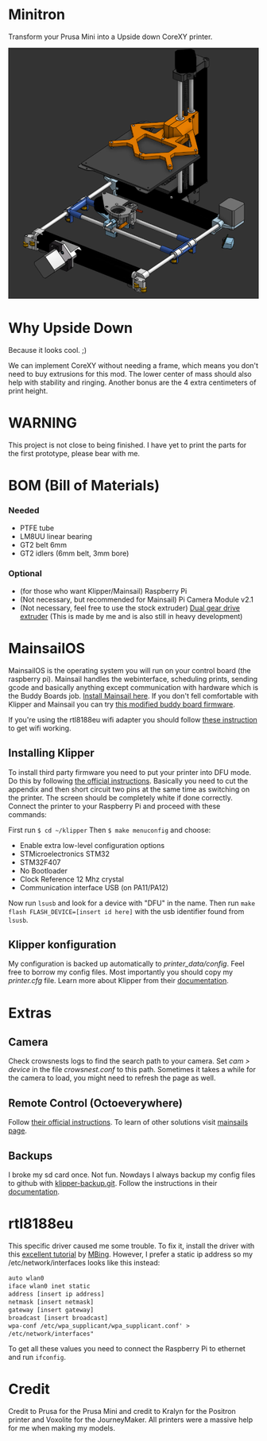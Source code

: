 # Minitron
Transform your Prusa Mini into a Upside down CoreXY printer.

![Screenshot of the positron CAD project](https://github.com/B1nus/minitron/blob/main/Images/CAD-dark.png)

# Why Upside Down
Because it looks cool. ;)

We can implement CoreXY without needing a frame, which means you don't need to buy extrusions for this mod. The lower center of mass should also help with stability and ringing. Another bonus are the 4 extra centimeters of print height.

# WARNING
This project is not close to being finished. I have yet to print the parts for the first prototype, please bear with me.

# BOM (Bill of Materials)
### Needed
- PTFE tube
- LM8UU linear bearing
- GT2 belt 6mm
- GT2 idlers (6mm belt, 3mm bore)
### Optional
- (for those who want Klipper/Mainsail) Raspberry Pi
- (Not necessary, but recommended for Mainsail) Pi Camera Module v2.1
- (Not necessary, feel free to use the stock extruder) [Dual gear drive extruder](https://www.printables.com/model/946290-dual-gear-drive-extruder-for-prusa-minimini) (This is made by me and is also still in heavy development)

# MainsailOS
MainsailOS is the operating system you will run on your control board (the raspberry pi). Mainsail handles the webinterface, scheduling prints, sending gcode and basically anything except communication with hardware which is the Buddy Boards job. [Install Mainsail here](https://docs-os.mainsail.xyz/getting-started/raspberry-pi-os-based). If you don't fell comfortable with Klipper and Mainsail you can try [this modified buddy board firmware](https://github.com/Snake-Edition/P32-FW/releases).

If you're using the rtl8188eu wifi adapter you should follow [these instruction](#rtl8188eu) to get wifi working.

## Installing Klipper
To install third party firmware you need to put your printer into DFU mode. Do this by following [the official instructions](https://help.prusa3d.com/article/flashing-custom-firmware-mini_14). Basically you need to cut the appendix and then short circuit two pins at the same time as switching on the printer. The screen should be completely white if done correctly. Connect the printer to your Raspberry Pi and proceed with these commands:

First run `$ cd ~/klipper`
Then `$ make menuconfig` and choose:
- Enable extra low-level configuration options
- STMicroelectronics STM32
- STM32F407
- No Bootloader
- Clock Reference 12 Mhz crystal
- Communication interface USB (on PA11/PA12)

Now run `lsusb` and look for a device with "DFU" in the name. Then run `make flash FLASH_DEVICE=[insert id here]` with the usb identifier found from `lsusb`.

## Klipper konfiguration
My configuration is backed up automatically to *printer_data/config*. Feel free to borrow my config files. Most importantly you should copy my *printer.cfg* file. Learn more about Klipper from their [documentation](https://www.klipper3d.org/pressure_advance.html).

# Extras
## Camera
Check crowsnests logs to find the search path to your camera. Set *cam > device* in the file *crowsnest.conf* to this path. Sometimes it takes a while for the camera to load, you might need to refresh the page as well.

## Remote Control (Octoeverywhere)
Follow [their official instructions](https://octoeverywhere.com/dashboard?source=mainsail_docs). To learn of other solutions visit [mainsails page](https://docs.mainsail.xyz/overview/quicktips/remote-access).

## Backups
I broke my sd card once. Not fun. Nowdays I always backup my config files to github with [klipper-backup.git](https://github.com/Staubgeborener/klipper-backup?tab=readme-ov-file). Follow the instructions in their [documentation](https://klipperbackup.xyz/).

# rtl8188eu
This specific driver caused me some trouble. To fix it, install the driver with this [excellent tutorial](https://gist.github.com/MBing/de297a8ae5e8a191c55a67a568d20d31) by [MBing](https://gist.github.com/MBing). However, I prefer a static ip address so my /etc/network/interfaces looks like this instead:

```
auto wlan0
iface wlan0 inet static
address [insert ip address]
netmask [insert netmask]
gateway [insert gateway]
broadcast [insert broadcast]
wpa-conf /etc/wpa_supplicant/wpa_supplicant.conf' > /etc/network/interfaces"
```

To get all these values you need to connect the Raspberry Pi to ethernet and run ```ifconfig```.

# Credit
Credit to Prusa for the Prusa Mini and credit to Kralyn for the Positron printer and Voxolite for the JourneyMaker. All printers were a massive help for me when making my models.
